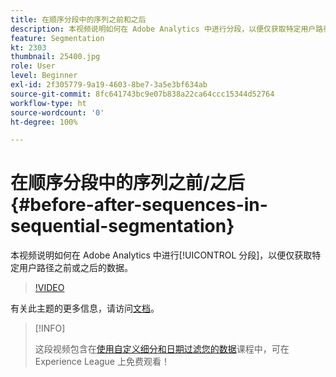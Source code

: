```yaml
---
title: 在顺序分段中的序列之前和之后
description: 本视频说明如何在 Adobe Analytics 中进行分段，以便仅获取特定用户路径之前或之后的数据。
feature: Segmentation
kt: 2303
thumbnail: 25400.jpg
role: User
level: Beginner
exl-id: 2f305779-9a19-4603-8be7-3a5e3bf634ab
source-git-commit: 8fc641743bc9e07b838a22ca64ccc15344d52764
workflow-type: ht
source-wordcount: '0'
ht-degree: 100%

---
```


# 在顺序分段中的序列之前/之后 {#before-after-sequences-in-sequential-segmentation}

本视频说明如何在 Adobe Analytics 中进行[!UICONTROL 分段]，以便仅获取特定用户路径之前或之后的数据。

>[!VIDEO](https://video.tv.adobe.com/v/25400/?quality=12&learn=on)

有关此主题的更多信息，请访问[文档](https://experienceleague.adobe.com/docs/analytics/components/segmentation/segmentation-workflow/seg-sequential-build.html?lang=zh-Hans)。

>[!INFO]
>
> 这段视频包含在[使用自定义细分和日期过滤您的数据](https://experienceleague.adobe.com/?recommended=Analytics-U-1-2021.1.filterdata)课程中，可在 Experience League 上免费观看！
